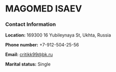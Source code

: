 # MAGOMED ISAEV
### Contact Information

**Location:** 169300 16 Yubileynaya St, Ukhta, Russia

**Phone number:** +7-912-504-25-56

**Email:** critikk99@bk.ru

**Marital status:** Single
